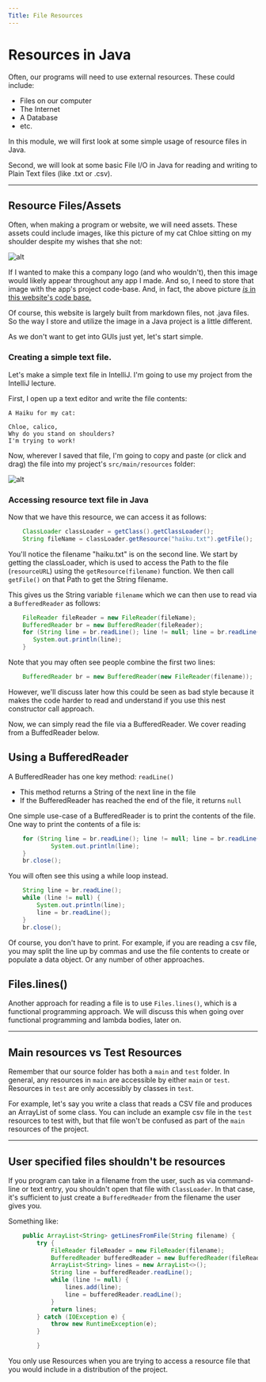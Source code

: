 ```yaml
---
Title: File Resources
---
```


# Resources in Java

Often, our programs will need to use external resources. These could include:

* Files on our computer
* The Internet
* A Database
* etc.

In this module, we will first look at some simple usage of resource files in Java.

Second, we will look at some basic File I/O in Java for reading and writing to
Plain Text files (like .txt or .csv).

---

## Resource Files/Assets

Often, when making a program or website, we will need assets. These assets could
include images, like this picture of my cat Chloe sitting on my shoulder despite
my wishes that she not:

<img alt="alt" src="{{site.baseurl}}/modules/java/images/8/chloe.jpg"/>

If I wanted to make this a company logo (and who wouldn't), then this image would
likely appear throughout any app I made. And so, I need to store that image with
the app's project code-base. And, in fact, the above picture [*is* in this website's
code base.](https://github.com/sde-coursepack/sde-coursepack.github.io/blob/main/modules/java/images/8/chloe.jpg)

Of course, this website is largely built from markdown files, not .java files. 
So the way I store and utilize the image in a Java project is a little different.

As we don't want to get into GUIs just yet, let's start simple.

### Creating a simple text file.

Let's make a simple text file in IntelliJ. I'm going to use my project
from the IntelliJ lecture.

First, I open up a text editor and write the file contents:

```
A Haiku for my cat:

Chloe, calico,
Why do you stand on shoulders?
I'm trying to work!
```

Now, wherever I saved that file, I'm going to copy and paste (or click and drag)
the file into my project's `src/main/resources` folder:

<img alt="alt" src="{{site.baseurl}}/modules/java/images/8/haiku_resource.png"/>

### Accessing resource text file in Java

Now that we have this resource, we can access it as follows:

```java
    ClassLoader classLoader = getClass().getClassLoader();
    String fileName = classLoader.getResource("haiku.txt").getFile();
```

You'll notice the filename "haiku.txt" is on the second line. We start by
getting the classLoader, which is used to access the Path to the file (`resourceURL`)
using the `getResource(filename)` function. We then call `getFile()` on that Path
to get the String filename.

This gives us the String variable `filename` which we can then use to read via
a `BufferedReader` as follows:

```java 
    FileReader fileReader = new FileReader(fileName);
    BufferedReader br = new BufferedReader(fileReader);
    for (String line = br.readLine(); line != null; line = br.readLine()) {
       System.out.println(line);
    }
```

Note that you may often see people combine the first two lines:

```java
    BufferedReader br = new BufferedReader(new FileReader(filename));
```

However, we'll discuss later how this could be seen as bad style because it
makes the code harder to read and understand if you use this nest
constructor call approach.

Now, we can simply read the file via a BufferedReader. We cover reading from a
BuffedReader below.


## Using a BufferedReader

A BufferedReader has one key method: `readLine()`

* This method returns a String of the next line in the file
* If the BufferedReader has reached the end of the file, it returns `null`

One simple use-case of a BufferedReader is to print the contents
of the file. One way to print the contents of a file is:

```java
    for (String line = br.readLine(); line != null; line = br.readLine()) {
            System.out.println(line);
    }
    br.close();
```

You will often see this using a while loop instead.

```java
    String line = br.readLine();
    while (line != null) {
        System.out.println(line);
        line = br.readLine();
    }
    br.close();
```

Of course, you don't have to print. For example, if you are reading
a csv file, you may split the line up by commas and use the file contents
to create or populate a data object. Or any number of other approaches.

## Files.lines()

Another approach for reading a file is to use `Files.lines()`, which is a functional
programming approach. We will discuss this when going over functional programming
and lambda bodies, later on.

---

## Main resources vs Test Resources

Remember that our source folder has both a `main` and `test` folder. In general,
any resources in `main` are accessible by either `main` or `test`. Resources in
`test` are only accessibly by classes in `test`.

For example, let's say you write a class that reads a CSV file and produces
an ArrayList of some class. You can include an example csv file in the 
`test` resources to test with, but that file won't be confused as part of the
`main` resources of the project.

---

## User specified files shouldn't be resources

If you program can take in a filename from the user, such as via command-line or
text entry, you shouldn't open that file with `ClassLoader`. In that case, it's
sufficient to just create a `BufferedReader` from the filename the user gives you.

Something like:

```java
    public ArrayList<String> getLinesFromFile(String filename) {
        try {
            FileReader fileReader = new FileReader(filename);
            BufferedReader bufferedReader = new BufferedReader(fileReader);
            ArrayList<String> lines = new ArrayList<>();
            String line = bufferedReader.readLine();
            while (line != null) {
                lines.add(line);
                line = bufferedReader.readLine();
            }
            return lines;
        } catch (IOException e) {
            throw new RuntimeException(e);
        }

        }

```

You only use Resources when you are trying to access a resource file that you
would include in a distribution of the project.